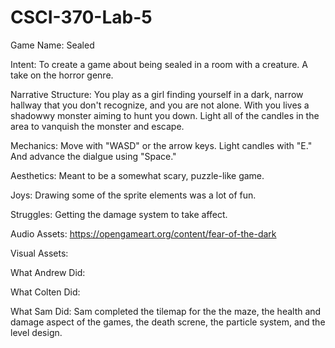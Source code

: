 # CSCI-370-Lab-5
Game Name: Sealed

Intent: To create a game about being sealed in a room with a creature. A take on the horror genre.

Narrative Structure: You play as a girl finding yourself in a dark, narrow hallway that you don't recognize, and you are not alone. With you lives a shadowwy monster aiming to hunt you down. Light all of the candles in the area to vanquish the monster and escape.

Mechanics: Move with "WASD" or the arrow keys. Light candles with "E." And advance the dialgue using "Space."

Aesthetics: Meant to be a somewhat scary, puzzle-like game. 

Joys: Drawing some of the sprite elements was a lot of fun.

Struggles: Getting the damage system to take affect.

Audio Assets: https://opengameart.org/content/fear-of-the-dark

Visual Assets: 

What Andrew Did: 

What Colten Did: 

What Sam Did: Sam completed the tilemap for the the maze, the health and damage aspect of the games, the death screne, the particle system, and the level design.

